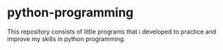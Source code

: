 # python-programming
This repository consists of little programs that i developed to practice and improve my skills in python programming.
